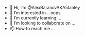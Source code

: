 - 👋 Hi, I’m @AlexBaranovAKA5tanley
- 👀 I’m interested in ...oops
- 🌱 I’m currently learning ...
- 💞️ I’m looking to collaborate on ...
- 📫 How to reach me ...

<!---
AlexBaranovAKA5tanley/AlexBaranovAKA5tanley is a ✨ special ✨ repository because its `README.md` (this file) appears on your GitHub profile.
You can click the Preview link to take a look at your changes.
--->
